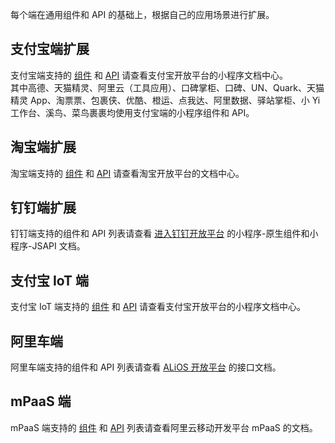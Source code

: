 每个端在通用组件和 API 的基础上，根据自己的应用场景进行扩展。

## 支付宝端扩展
支付宝端支持的 [组件](https://opendocs.alipay.com/mini/component) 和 [API](https://opendocs.alipay.com/mini/api) 请查看支付宝开放平台的小程序文档中心。<br />其中高德、天猫精灵、阿里云（工具应用）、口碑掌柜、口碑、UN、Quark、天猫精灵 App、淘票票、包裹侠、优酷、橙运、点我达、阿里数据、驿站掌柜、小 Yi 工作台、溪鸟、菜鸟裹裹均使用支付宝端的小程序组件和 API。

## 淘宝端扩展
淘宝端支持的 [组件](https://miniapp.open.taobao.com/docV3.htm?docId=117213&docType=1&tag=dev) 和 [API](https://miniapp.open.taobao.com/docV3.htm?docId=119062&docType=1&tag=dev) 请查看淘宝开放平台的文档中心。

## 钉钉端扩展
钉钉端支持的组件和 API 列表请查看 [进入钉钉开放平台](https://open-doc.dingtalk.com/microapp/dev) 的小程序-原生组件和小程序-JSAPI 文档。

## 支付宝 IoT 端
支付宝 IoT 端支持的 [组件](https://opendocs.alipay.com/iot/multi-platform/vh69pt) 和 [API](https://opendocs.alipay.com/iot/multi-platform/iftqqu) 请查看支付宝开放平台的小程序文档中心。

## 阿里车端
阿里车端支持的组件和 API 列表请查看 [ALiOS 开放平台](https://miniapp.alios.cn/#/document/info?path=%E6%8E%A5%E5%8F%A3%E6%96%87%E6%A1%A3/%E5%AE%B9%E5%99%A8%E8%83%BD%E5%8A%9B/%E7%AE%80%E8%BF%B0) 的接口文档。

## mPaaS 端
mPaaS 端支持的 [组件](https://help.aliyun.com/document_detail/117641.html?spm=a2c4g.11186623.6.1090.506a5d48YYyEze) 和 [API](https://help.aliyun.com/document_detail/67575.html?spm=a2c4g.11186623.6.1161.151c5f4a57hHOL) 列表请查看阿里云移动开发平台 mPaaS 的文档。
